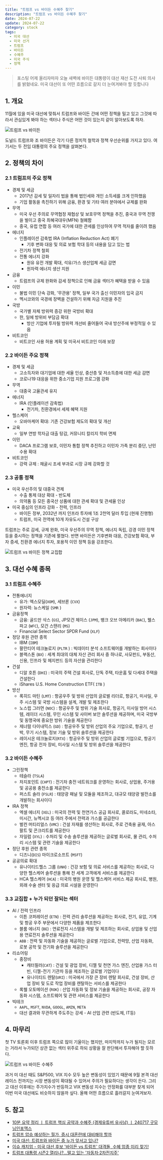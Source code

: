 ```yaml
---
title: "트럼프 vs 바이든 수혜주 찾기"
description: "트럼프 vs 바이든 수혜주 찾기"
date: 2024-07-22
update: 2024-07-22
category: stock
tags:
  - 미국 대선
  - 미국 선거
  - 트럼프
  - 바이든
  - 수혜주
  - 미국 주식
  - 정책
---
```


> 포스팅 어제 올리자마자 오늘 새벽에 바이든 대통령이 대선 재선 도전 사퇴 의사를 밝혔네요. 미국 대선이 또 어떤 흐름으로 갈지 더 눈여겨봐야 할 듯합니다

## 1. 개요

11월에 있을 미국 대선에 맞춰서 트럼프와 바이든 간에 어떤 정책을 밀고 있고 그것에 따라서 관심있게 봐야 하는 섹터나 주식은 어떤 것이 있는지 같이 알아보도록 하자.

![트럼프 vs 바이든](image-20240724002244551.png)

도널드 트럼프와 조 바이든은 각기 다른 정치적 철학과 정책 우선순위를 가지고 있다. 여기서는 두 전임 대통령의 주요 정책을 살펴본다.

## 2. 정책의 차이

### 2.1 트럼프의 주요 정책

- 경제 및 세금
  - 2017년 감세 및 일자리 법을 통해 법인세와 개인 소득세를 크게 인하했음
  - 기업 활동을 촉진하기 위해 금융, 환경 및 기타 여러 분야에서 규제를 완화
- 무역
  - 미국 우선 주의로 무역협정 재협상 및 보호무역 정책을 추진, 중국과 무역 전쟁을 벌이고 중국 최혜국대우(MFN) 철폐함
  - 중국, 유럽 연합 등 여러 국가에 대한 관세를 인상하여 무역 적자를 줄이려 했음
- 에너지
  - 인플레이션 감축법 IRA (Inflation Reduction Act) 폐기
    - 기후 변화 대응 및 의료 보험 학대 등의 내용을 담고 있는 법
  - 전기차 정책 철회
  - 전통 에너지 강화
      - 원유 유전 개발 확대, 석유/가스 생산업체 세금 감면
      - 원자력 에너지 생산 지원
- 금융
  - 트럼프의 규제 완화와 감세 정책으로 인해 금융 섹터가 혜택을 받을 수 있음
- 이민
  - 불법 이민 단속 강화, '무관용' 정책, 일부 국가 출신 이민자의 입국 금지
  - 멕시코와의 국경에 장벽을 건설하기 위해 자금 지원을 추진
- 국방
  - 국가별 자체 방위력 증강 위한 국방비 확대
  - 한, 일에 방위비 부담금 확대
    - 방산 기업에 투자될 방위력 개선비 줄어들어 국내 방산주에 부정적일 수 있음
- 비트코인
  - 비트코인 사용 허용 계획 및 미국서 비트코인 미래 보장

### 2.2 바이든 주요 정책

- 경제 및 세금
  - 고소득자와 대기업에 대한 세율 인상, 중산층 및 저소득층에 대한 세금 감면
  - 코로나19 대응을 위한 중소기업 지원 프로그램 강화
- 무역
  - 대중국 고율관세 유지
- 에너지
  - IRA (인플레이션 감축법)
    - 전기차, 친환경에서 세제 혜택 지원
- 헬스케어
  - 오바마케어 확대: 기존 건강보험 제도의 확대 및 개선
- 교육
  - 일부 연방 학자금 대출 탕감, 커뮤니티 칼리지 학비 면제
- 이민
  - DACA 프로그램 보호, 이민자 통합 정책 추진하고 이민자 가족 분리 중단, 난민 수용 확대
- 비트코인
  - 강력 규제 : 채굴시 조세 부과로 시장 규제 강화할 것

### 2.3 공통 정책

- 미국 우선주의 및 대중국 견제
  - 수출 통제 대상 확대 - 반도체
  - 의약품 등 모든 중국산 상품에 대한 관세 확대 및 관세율 인상
- 미국 중심의 인프라 강화 - 전력, 인프라
  - 바이든 정부, 2032년 까지 인프라 투자에 1조 2천억 달러 투입 (현재 진행형)
  - 트럼프, 미국 전역에 10개 자유도시 건설 구상

트럼프는 주로 감세, 규제 완화, 미국 우선주의 무역 정책, 에너지 독립, 강경 이민 정책 등을 중시하는 정책을 기존에 펼쳤다. 반면 바이든은 기후변화 대응, 건강보험 확대, 부자 증세, 친환경 에너지 투자, 포용적 이민 정책 등을 강조한다.

![트럼프 vs 바이든 정책 교집합](image-20240726112610739.png)


## 3. 대선 수혜 종목

### 3.1 트럼프 수혜주

- 전통에너지
  - 유가: 엑스모딜(`XOM`), 세브론 (`CVX`)
  - 원자력: 뉴스케일 (`SMR` )
- 금융정책
  - 금융: 골드만 삭스 (`GS`), JP모건 체이스 (`JPM`), 뱅크 오브 아메리카 (`BAC`), 웰스 파고 (`WFC`), 모건 스탠리 (`MS`)
  - Financial Select Sector SPDR Fund (`XLF`)
- 정당 후원 관련 종목
  - IBM (`IBM`)
  - 팔란티어 테크놀로지 (`PLTR` ) : 빅데이터 분석 소프트웨어를 개발하는 회사이다
  - 블랙스톤 (`BX`) : 세계 최대의 대체 자산 관리 회사 중 하나로, 사모펀드, 부동산, 신용, 인프라 및 헤지펀드 등의 자산을 관리한다
- 건설
  - 디알 호튼 (`DHI`) : 미국의 주택 건설 회사로, 단독 주택, 타운홈 및 다세대 주택을 건설한다
  - iShares U.S. Home Construction ETF( `ITB` )
- 방산
  - 록히드 마틴 (`LMT`) : 항공우주 및 방위 산업의 글로벌 리더로, 항공기, 미사일, 우주 시스템 및 국방 시스템을 설계, 개발 및 제조한다
  - 노스럽 그러먼 (`NOC`) : 항공우주 및 방위 기술 회사로, 항공기, 미사일 방어 시스템, 레이더 시스템, 무인 시스템 및 사이버 보안 솔루션을 제공하며, 미국 국방부 및 동맹국에 중요한 방위 기술을 제공한다
  - 제너럴 다이내믹스 (`GD`) : 항공우주 및 방위 산업의 주요 기업으로, 항공기, 선박, 무기 시스템, 정보 기술 및 방위 솔루션을 제공한다
  - 레이시온 테크놀로지(`RTX`) : 항공우주 및 방위 산업의 글로벌 기업으로, 항공기 엔진, 항공 전자 장비, 미사일 시스템 및 방위 솔루션을 제공한다

### 3.2 바이든 수혜주

- 그린정책
  - 테슬라 (`TSLA`)
  - 차지포인트 (`CHPT`) : 전기차 충전 네트워크를 운영하는 회사로, 상업용, 주거용 및 공공용 충전소를 제공한다
  - 퍼스트 솔라 (`FSLR`) : 태양광 패널 및 모듈을 제조하고, 대규모 태양광 발전소를 개발하는 회사이다
- IRA 정책
  - 엑셀 에너지 (`XEL`) : 미국의 전력 및 천연가스 공급 회사로, 콜로라도, 미네소타, 미시간, 뉴멕시코 등 여러 주에서 전력과 가스를 공급한다
  - 벌컨 머티리얼스 (`VMC`) : 건설 자재를 생산하는 회사로, 주로 건축용 골재, 아스팔트 및 콘크리트를 제공한다
  - 자일럼 (`XYL`) : 수처리 및 수송 솔루션을 제공하는 글로벌 회사로, 물 관리, 수처리 시스템 및 관련 기술을 제공한다
- 정단 후원 관련 종목
  - 디즈니(`DIS`) 마이크로소프트 (`MSFT`)
- 공공의료 확대
  - 유나이티드헬스 그룹 (`UNH`) : 건강 보험 및 의료 서비스를 제공하는 회사로, 다양한 헬스케어 솔루션을 통해 전 세계 고객에게 서비스를 제공한다
  - HCA 헬스케어 (`HCA`) : 미국의 병원 운영 및 헬스케어 서비스 제공 회사로, 병원, 외래 수술 센터 및 응급 의료 시설을 운영한다

### 3.3 교집합 + 누가 되던 잘되는 섹터

- AI / 전력 인프라
  - 이튼 코퍼레이션 (`ETN`) : 전력 관리 솔루션을 제공하는 회사로, 전기, 유압, 기계 및 항공 우주 부문에서 다양한 제품을 제조한다
  - 블룸 에너지 (`BE`) : 연료전지 시스템을 개발 및 제조하는 회사로, 상업용 및 산업용 연료전지 솔루션을 제공한다
  - `ABB` : 전력 및 자동화 기술을 제공하는 글로벌 기업으로, 전력망, 산업 자동화, 로봇 공학 및 전기화 솔루션을 제공한다
- 리쇼어링
  - 중장비
      - 캐터필러(`CAT`) : 건설 및 광업 장비, 디젤 및 천연 가스 엔진, 산업용 가스 터빈, 디젤-전기 기관차 등을 제조하는 글로벌 기업이다
      - 유나이티드 렌탈(`URI`) : 미국에서 가장 큰 장비 렌탈 회사로, 건설 장비, 산업 장비 및 도로 작업 장비를 렌탈하는 서비스를 제공한다
  - 록웰 오토메이션 (`ROK`) : 산업 자동화 및 정보 기술을 제공하는 회사로, 공장 자동화 시스템, 소프트웨어 및 관련 서비스를 제공한다
- 빅테크
  - `AAPL`, `MSFT`, `NVDA`, `GOOGL`, `AMZN`, `META`
  - 대선 결과와 무관하게 주도주는 강세 - AI 산업 관련 (반도체, IT등)

## 4. 마무리

첫 TV 토론회 이후 트럼프 쪽으로 많이 기울이는 했지만, 마지막까지 누가 될지는 모르는 거라서 누가되던 상관 없는 섹터 위주로 하되 상황을 잘 판단해서 투자해야 할 듯하다.

![트럼프 vs 바이든 수혜주](image-20240724002300334.png)

과거 미 대선 때도 S&P500, VIX 지수 모두 높은 변동성이 있었기 때문에 9월 본격 대선 레이스 전까지는 시장 변동성이 확대될 수 있어서 주의가 필요하다는 생각이 든다. 그리고 대선 이후에는 주가지수가 반등하고 VIX 변동성 지수는 안정화를 대부분 찾게 되어 이번 미국 대선에도 비슷하지 않을까 싶다. 올해 어떤 흐름으로 흘러갈지 눈여겨보자.

## 5. 참고

- [10분 요약 정리 ㅣ 트럼프 핵심 공약과 수혜주 (경제유튜버 유사남) ㅣ 240717 굿모닝인포맥스](https://www.youtube.com/watch?v=-K0-TYd3LJ0)
- [트럼프 압승 예상하는 월가, 증시 대혼란에 대비해야 할까](https://www.youtube.com/watch?v=XkDSnyA8S6A)
- [미국 대선: 트럼프와 바이든 중 누가 앞서고 있나?](https://www.bbc.com/korean/international-53676434)
- [이슈 캐치업 - 미국 대선 후보 '바이든 vs 트럼프' 대격돌, 수혜 업종 미리 찾기!](https://www.youtube.com/watch?v=Rlmjs-5yh8I)
- [트럼프 대통령 시즌2 열리나?…떨고 있는 '자동차·2차전지주'](https://news.mt.co.kr/mtview.php?no=2023101808491331077)
